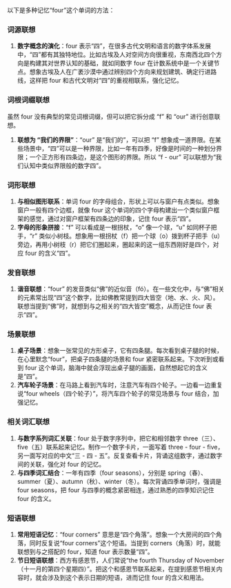 以下是多种记忆“four”这个单词的方法：

### 词源联想
1. **数字概念的演化**：four 表示“四”，在很多古代文明和语言的数字体系发展中，“四”都有其独特地位。比如古埃及人对空间方向很重视，东南西北四个方向是构建其对世界认知的基础，就如同数字 four 在计数系统中是一个关键节点。想象古埃及人在广袤沙漠中通过辨别四个方向来规划建筑、确定行进路线，这样把 four 和古代文明对“四”的重视相联系，强化记忆。

### 词根词缀联想
虽然 four 没有典型的常见词根词缀，但可以把它拆分成 “f” 和 “our” 进行创意联想。
1. **联想为 “我们的界限”**：“our” 是“我们的”，可以把 “f” 想象成一道界限。在某些场景中，“四”可以是一种界限，比如一年有四季，好像是时间的一种划分界限；一个正方形有四条边，是这个图形的界限。所以 “f - our” 可以联想为“我们认知中类似界限般的数字四”。

### 词形联想
1. **与相似图形联系**：单词 four 的字母组合，形状上可以与窗户有点类似。想象窗户一般有四个边框，就像 four 这个单词的四个字母构建出一个类似窗户框架的感觉，通过对窗户框架有四条边的印象，记住 four 表示“四”。
2. **字母的形象拼接**：“f” 可以看成是一根拐杖，“o” 像一个球，“u” 如同杯子把手，“r” 类似小树枝。想象用一根拐杖（f）把一个球（o）拨到杯子把手（u）旁边，再用小树枝（r）把它们圈起来，圈起来的这一组东西刚好是四个，对应 four 的含义“四”。

### 发音联想
1. **谐音联想**：“four” 的发音类似“佛”的近似音（fó）。在一些文化中，与“佛”相关的元素常出现“四”这个数字，比如佛教常提到四大皆空（地、水、火、风）。联想当提到“佛”时，就想到与之相关的“四大皆空”概念，从而记住 four 表示“四”。

### 场景联想
1. **桌子场景**：想象一张常见的方形桌子，它有四条腿。每次看到桌子腿的时候，在心里默念“four”，把桌子四条腿的场景和 four 紧密联系起来。下次听到或看到 four 这个单词，脑海中就会浮现出桌子腿的画面，自然想起它的含义是“四”。
2. **汽车轮子场景**：在马路上看到汽车时，注意汽车有四个轮子。一边看一边重复说“four wheels（四个轮子）”，将汽车四个轮子的常见场景与 four 结合，加强记忆。

### 相关词汇联想
1. **与数字系列词汇关联**：four 处于数字序列中，把它和相邻数字 three（三）、five（五）联系起来记忆。制作一个数字卡片，一面写着 three - four - five，另一面写对应的中文“三 - 四 - 五”。反复查看卡片，背诵这组数字，通过数字间的关联，强化对 four 的记忆。
2. **与四季词汇结合**：一年有四季（four seasons），分别是 spring（春）、summer（夏）、autumn（秋）、winter（冬）。每次背诵四季单词时，强调是 four seasons，把 four 与四季的概念紧密相连，通过熟悉的四季知识记住 four 的含义。

### 短语联想
1. **常用短语记忆**：“four corners” 意思是“四个角落”。想象一个大房间的四个角落，同时反复说“four corners”这个短语。当提到 corners（角落）时，就能联想到与之搭配的 four，知道 four 表示数量“四”。
2. **节日短语联想**：西方有感恩节，人们常说“the fourth Thursday of November（十一月的第四个星期四）”。把这个和感恩节联系起来，在提到感恩节相关内容时，就会涉及到这个表示日期的短语，进而记住 four 的含义和用法。 